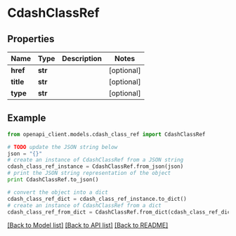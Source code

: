 # CdashClassRef


## Properties
Name | Type | Description | Notes
------------ | ------------- | ------------- | -------------
**href** | **str** |  | [optional] 
**title** | **str** |  | [optional] 
**type** | **str** |  | [optional] 

## Example

```python
from openapi_client.models.cdash_class_ref import CdashClassRef

# TODO update the JSON string below
json = "{}"
# create an instance of CdashClassRef from a JSON string
cdash_class_ref_instance = CdashClassRef.from_json(json)
# print the JSON string representation of the object
print CdashClassRef.to_json()

# convert the object into a dict
cdash_class_ref_dict = cdash_class_ref_instance.to_dict()
# create an instance of CdashClassRef from a dict
cdash_class_ref_from_dict = CdashClassRef.from_dict(cdash_class_ref_dict)
```
[[Back to Model list]](../README.md#documentation-for-models) [[Back to API list]](../README.md#documentation-for-api-endpoints) [[Back to README]](../README.md)


